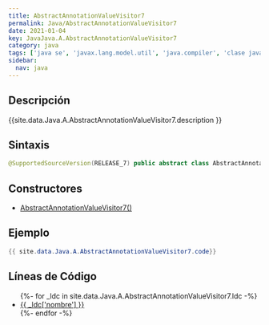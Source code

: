 ```yaml
---
title: AbstractAnnotationValueVisitor7
permalink: Java/AbstractAnnotationValueVisitor7
date: 2021-01-04
key: JavaJava.A.AbstractAnnotationValueVisitor7
category: java
tags: ['java se', 'javax.lang.model.util', 'java.compiler', 'clase java', 'Java 1.7']
sidebar: 
  nav: java
---
```


## Descripción
{{site.data.Java.A.AbstractAnnotationValueVisitor7.description }}

## Sintaxis
~~~java
@SupportedSourceVersion(RELEASE_7) public abstract class AbstractAnnotationValueVisitor7<R,P> extends AbstractAnnotationValueVisitor6<R,P>
~~~

## Constructores
* [AbstractAnnotationValueVisitor7()](/Java/AbstractAnnotationValueVisitor7/AbstractAnnotationValueVisitor7/)

## Ejemplo
~~~java
{{ site.data.Java.A.AbstractAnnotationValueVisitor7.code}}
~~~

## Líneas de Código
<ul>
{%- for _ldc in site.data.Java.A.AbstractAnnotationValueVisitor7.ldc -%}
   <li>
       <a href="{{_ldc['url'] }}">{{ _ldc['nombre'] }}</a>
   </li>
{%- endfor -%}
</ul>
